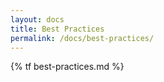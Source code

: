 ```yaml
---
layout: docs
title: Best Practices
permalink: /docs/best-practices/
---
```


{% tf best-practices.md %}